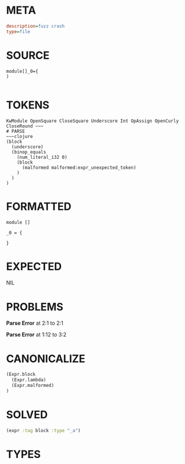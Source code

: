 # META
~~~ini
description=fuzz crash
type=file
~~~
# SOURCE
~~~roc
module[]_0={
)
 
~~~
# TOKENS
~~~text
KwModule OpenSquare CloseSquare Underscore Int OpAssign OpenCurly CloseRound ~~~
# PARSE
~~~clojure
(block
  (underscore)
  (binop_equals
    (num_literal_i32 0)
    (block
      (malformed malformed:expr_unexpected_token)
    )
  )
)
~~~
# FORMATTED
~~~roc
module []

_0 = {
	
}
~~~
# EXPECTED
NIL
# PROBLEMS
**Parse Error**
at 2:1 to 2:1

**Parse Error**
at 1:12 to 3:2

# CANONICALIZE
~~~clojure
(Expr.block
  (Expr.lambda)
  (Expr.malformed)
)
~~~
# SOLVED
~~~clojure
(expr :tag block :type "_a")
~~~
# TYPES
~~~roc
~~~
